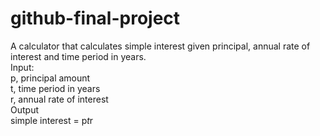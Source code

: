# github-final-project


A calculator that calculates simple interest given principal, annual rate of interest and time period in years.  
Input:  
   p, principal amount  
   t, time period in years  
   r, annual rate of interest  
Output  
   simple interest = p*t*r  
   
